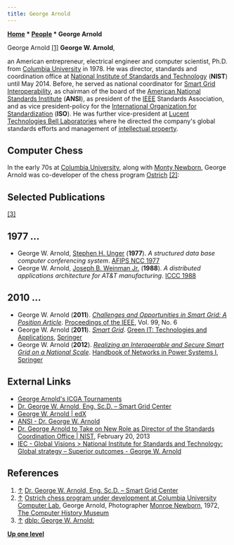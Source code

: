 ```yaml
---
title: George Arnold
---
```

**[Home](Home "Home") * [People](People "People") * George Arnold**

[](http://smartgridcenter.tamu.edu/sgctamu/index.php/dr-george-w-arnold-eng-sc-d/) George Arnold <a id="cite-note-1" href="#cite-ref-1">[1]</a>
**George W. Arnold**,

an American entrepreneur, electrical engineer and computer scientist, Ph.D. from [Columbia University](Columbia_University "Columbia University") in 1978. He was director, standards and coordination office at [National Institute of Standards and Technology](https://en.wikipedia.org/wiki/National_Institute_of_Standards_and_Technology) (**NIST**) until May 2014. Before, he served as national coordinator for [Smart Grid Interoperability](https://en.wikipedia.org/wiki/Smart_grid),
as chairman of the board of the [American National Standards Institute](https://en.wikipedia.org/wiki/American_National_Standards_Institute) (**ANSI**), as president of the [IEEE](IEEE "IEEE") Standards Association, and as vice president-policy for the [International Organization for Standardization](https://en.wikipedia.org/wiki/International_Organization_for_Standardization) (**ISO**). He was further vice-president at [Lucent Technologies Bell Laboratories](Bell_Laboratories "Bell Laboratories") where he directed the company's global standards efforts and management of [intellectual property](https://en.wikipedia.org/wiki/Intellectual_property).

## Computer Chess

In the early 70s at [Columbia University](Columbia_University "Columbia University"), along with [Monty Newborn](Monroe_Newborn "Monroe Newborn"), George Arnold was co-developer of the chess program [Ostrich](Ostrich "Ostrich") <a id="cite-note-2" href="#cite-ref-2">[2]</a>:

## [](http://www.computerhistory.org/chess/full_record.php?iid=stl-430b9bbe4451b) Selected Publications

<a id="cite-note-3" href="#cite-ref-3">[3]</a>

## 1977 ...

- George W. Arnold, [Stephen H. Unger](https://dblp.uni-trier.de/pers/hd/u/Unger:Stephen_H=) (**1977**). *A structured data base computer conferencing system*. [AFIPS NCC 1977](https://dblp.uni-trier.de/db/conf/afips/ncc77.html)
- George W. Arnold, [Joseph B. Weinman Jr.](https://dblp.uni-trier.de/pers/hd/w/Weinman_Jr=:Joseph_B=) (**1988**). *A distributed applications architecture for AT&T manufacturing*. [ICCC 1988](https://dblp.uni-trier.de/db/conf/iccc/iccc1988.html)

## 2010 ...

- George W. Arnold (**2011**). *[Challenges and Opportunities in Smart Grid: A Position Article](https://ieeexplore.ieee.org/document/5768093)*. [Proceedings of the IEEE](IEEE#Proceedings "IEEE"), Vol. 99, No. 6
- George W. Arnold (**2011**). *[Smart Grid](https://link.springer.com/chapter/10.1007/978-3-642-22179-8_17)*. [Green IT: Technologies and Applications](https://link.springer.com/book/10.1007/978-3-642-22179-8), [Springer](https://en.wikipedia.org/wiki/Springer_Science%2BBusiness_Media)
- George W. Arnold (**2012**). *[Realizing an Interoperable and Secure Smart Grid on a National Scale](https://link.springer.com/chapter/10.1007/978-3-642-23193-3_19)*. [Handbook of Networks in Power Systems I](https://link.springer.com/book/10.1007/978-3-642-23193-3), [Springer](https://en.wikipedia.org/wiki/Springer_Science%2BBusiness_Media)

## External Links

- [George Arnold's ICGA Tournaments](https://www.game-ai-forum.org/icga-tournaments/person.php?id=446)
- [Dr. George W. Arnold, Eng. Sc.D. – Smart Grid Center](http://smartgridcenter.tamu.edu/sgctamu/index.php/dr-george-w-arnold-eng-sc-d/)
- [George W. Arnold | edX](https://www.edx.org/bio/george-w-arnold)
- [ANSI - Dr. George W. Arnold](https://www.ansi.org/about_ansi/structure_management/board_directors/arnold)
- [Dr. George Arnold to Take on New Role as Director of the Standards Coordination Office | NIST](https://www.nist.gov/news-events/news/2013/02/dr-george-arnold-take-new-role-director-standards-coordination-office), February 20, 2013
- [IEC - Global Visions > National Institute for Standards and Technology: Global strategy – Superior outcomes - George W. Arnold](https://www.iec.ch/globalvisions/NIST/)

## References

1. <a id="cite-ref-1" href="#cite-note-1">↑</a> [Dr. George W. Arnold, Eng. Sc.D. – Smart Grid Center](http://smartgridcenter.tamu.edu/sgctamu/index.php/dr-george-w-arnold-eng-sc-d/)
1. <a id="cite-ref-2" href="#cite-note-2">↑</a> [Ostrich chess program under development at Columbia University Computer Lab](https://www.computerhistory.org/chess/stl-430b9bbe4451b/), George Arnold, Photographer [Monroe Newborn](Monroe_Newborn "Monroe Newborn"), 1972, [The Computer History Museum](The_Computer_History_Museum "The Computer History Museum")
1. <a id="cite-ref-3" href="#cite-note-3">↑</a> [dblp: George W. Arnold:](https://dblp.uni-trier.de/pers/hd/a/Arnold:George_W=.html)

**[Up one level](People "People")**

